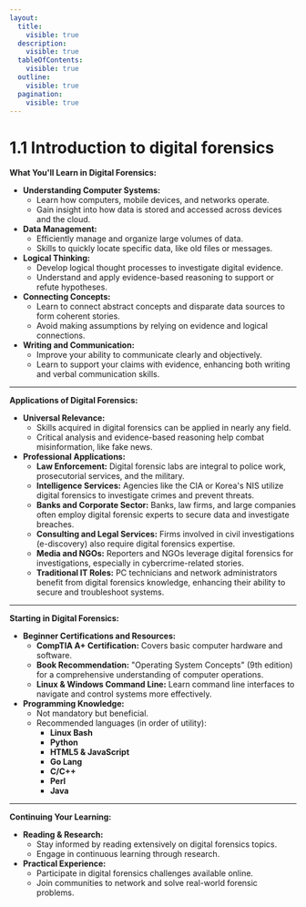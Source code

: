 ```yaml
---
layout:
  title:
    visible: true
  description:
    visible: true
  tableOfContents:
    visible: true
  outline:
    visible: true
  pagination:
    visible: true
---
```


# 1.1 Introduction to digital forensics

**What You'll Learn in Digital Forensics:**

* **Understanding Computer Systems:**
  * Learn how computers, mobile devices, and networks operate.
  * Gain insight into how data is stored and accessed across devices and the cloud.
* **Data Management:**
  * Efficiently manage and organize large volumes of data.
  * Skills to quickly locate specific data, like old files or messages.
* **Logical Thinking:**
  * Develop logical thought processes to investigate digital evidence.
  * Understand and apply evidence-based reasoning to support or refute hypotheses.
* **Connecting Concepts:**
  * Learn to connect abstract concepts and disparate data sources to form coherent stories.
  * Avoid making assumptions by relying on evidence and logical connections.
* **Writing and Communication:**
  * Improve your ability to communicate clearly and objectively.
  * Learn to support your claims with evidence, enhancing both writing and verbal communication skills.

***

**Applications of Digital Forensics:**

* **Universal Relevance:**
  * Skills acquired in digital forensics can be applied in nearly any field.
  * Critical analysis and evidence-based reasoning help combat misinformation, like fake news.
* **Professional Applications:**
  * **Law Enforcement:** Digital forensic labs are integral to police work, prosecutorial services, and the military.
  * **Intelligence Services:** Agencies like the CIA or Korea's NIS utilize digital forensics to investigate crimes and prevent threats.
  * **Banks and Corporate Sector:** Banks, law firms, and large companies often employ digital forensic experts to secure data and investigate breaches.
  * **Consulting and Legal Services:** Firms involved in civil investigations (e-discovery) also require digital forensics expertise.
  * **Media and NGOs:** Reporters and NGOs leverage digital forensics for investigations, especially in cybercrime-related stories.
  * **Traditional IT Roles:** PC technicians and network administrators benefit from digital forensics knowledge, enhancing their ability to secure and troubleshoot systems.

***

**Starting in Digital Forensics:**

* **Beginner Certifications and Resources:**
  * **CompTIA A+ Certification:** Covers basic computer hardware and software.
  * **Book Recommendation:** "Operating System Concepts" (9th edition) for a comprehensive understanding of computer operations.
  * **Linux & Windows Command Line:** Learn command line interfaces to navigate and control systems more effectively.
* **Programming Knowledge:**
  * Not mandatory but beneficial.
  * Recommended languages (in order of utility):
    * **Linux Bash**
    * **Python**
    * **HTML5 & JavaScript**
    * **Go Lang**
    * **C/C++**
    * **Perl**
    * **Java**

***

**Continuing Your Learning:**

* **Reading & Research:**
  * Stay informed by reading extensively on digital forensics topics.
  * Engage in continuous learning through research.
* **Practical Experience:**
  * Participate in digital forensics challenges available online.
  * Join communities to network and solve real-world forensic problems.
